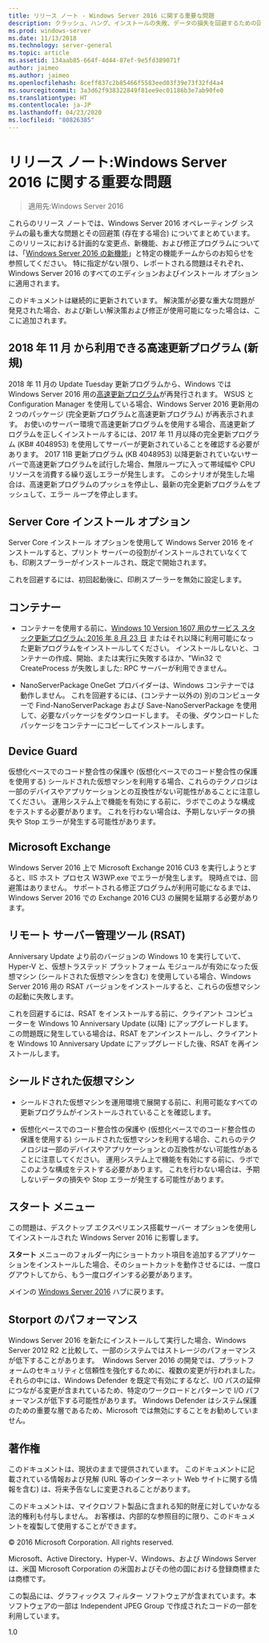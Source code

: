 ```yaml
---
title: リリース ノート - Windows Server 2016 に関する重要な問題
description: クラッシュ、ハング、インストールの失敗、データの損失を回避するための回避策を必要とする重大な問題についてまとめます。クラッシュ、ハング、インストールの失敗、データの損失を回避するための回避策を必要とする重大な問題についてまとめます。
ms.prod: windows-server
ms.date: 11/13/2018
ms.technology: server-general
ms.topic: article
ms.assetid: 134aab85-664f-4d44-87ef-9e5fd389071f
author: jaimeo
ms.author: jaimeo
ms.openlocfilehash: 8ceff837c2b85466f5583eed03f39e73f32fd4a4
ms.sourcegitcommit: 3a3d62f938322849f81ee9ec01186b3e7ab90fe0
ms.translationtype: HT
ms.contentlocale: ja-JP
ms.lasthandoff: 04/23/2020
ms.locfileid: "80826385"
---
```

# <a name="release-notes-important-issues-in-windows-server-2016"></a>リリース ノート:Windows Server 2016 に関する重要な問題

>適用先:Windows Server 2016

これらのリリース ノートでは、Windows Server 2016 オペレーティング システムの最も重大な問題とその回避策 (存在する場合) についてまとめています。 このリリースにおける計画的な変更点、新機能、および修正プログラムについては、「[Windows Server 2016 の新機能](whats-new-in-windows-server-2016.md)」と特定の機能チームからのお知らせを参照してください。 特に指定がない限り、レポートされる問題はそれぞれ、Windows Server 2016 のすべてのエディションおよびインストール オプションに適用されます。

このドキュメントは継続的に更新されています。 解決策が必要な重大な問題が発見された場合、および新しい解決策および修正が使用可能になった場合は、ここに追加されます。

## <a name="express-updates-available-starting-in-november-2018-new"></a>2018 年 11 月 から利用できる高速更新プログラム (新規)

2018 年 11 月の Update Tuesday 更新プログラムから、Windows では Windows Server 2016 用の[高速更新プログラム](express-updates.md)が再発行されます。 WSUS と Configuration Manager を使用している場合、Windows Server 2016 更新用の 2 つのパッケージ (完全更新プログラムと高速更新プログラム) が再表示されます。 お使いのサーバー環境で高速更新プログラムを使用する場合、高速更新プログラムを正しくインストールするには、2017 年 11 月以降の完全更新プログラム (KB# 4048953) を使用してサーバーが更新されていることを確認する必要があります。 2017 11B 更新プログラム (KB 4048953) 以降更新されていないサーバーで高速更新プログラムを試行した場合、無限ループに入って帯域幅や CPU リソースを消費する繰り返しエラーが発生します。 このシナリオが発生した場合は、高速更新プログラムのプッシュを停止し、最新の完全更新プログラムをプッシュして、エラー ループを停止します。

## <a name="server-core-installation-option"></a>Server Core インストール オプション

[comment]: # (ID:370; 提出者: Amason; 状態: サインオフ)

Server Core インストール オプションを使用して Windows Server 2016 をインストールすると、プリント サーバーの役割がインストールされていなくても、印刷スプーラーがインストールされ、既定で開始されます。

これを回避するには、初回起動後に、印刷スプーラーを無効に設定します。

## <a name="containers"></a>コンテナー

[comment]: # (ID:371; 提出者: taylorb; 状態:サインオフ)
- コンテナーを使用する前に、[Windows 10 Version 1607 用のサービス スタック更新プログラム: 2016 年 8 月 23 日](https://support.microsoft.com/kb/3176936) またはそれ以降に利用可能になった更新プログラムをインストールしてください。 インストールしないと、コンテナーの作成、開始、または実行に失敗するほか、"Win32 で CreateProcess が失敗しました: RPC サーバーが利用できません。

[comment]: # (ID:373; 提出者: plang; 状態: サインオフ)
- NanoServerPackage OneGet プロバイダーは、Windows コンテナーでは動作しません。 これを回避するには、(コンテナー以外の) 別のコンピューターで Find-NanoServerPackage および Save-NanoServerPackage を使用して、必要なパッケージをダウンロードします。 その後、ダウンロードしたパッケージをコンテナーにコピーしてインストールします。

## <a name="device-guard"></a>Device Guard

[comment]: # (ID:369; 提出者: nirb; 状態: サインオフ)
仮想化ベースでのコード整合性の保護や (仮想化ベースでのコード整合性の保護を使用する) シールドされた仮想マシンを利用する場合、これらのテクノロジは一部のデバイスやアプリケーションとの互換性がない可能性があることに注意してください。 運用システム上で機能を有効にする前に、ラボでこのような構成をテストする必要があります。 これを行わない場合は、予期しないデータの損失や Stop エラーが発生する可能性があります。

## <a name="microsoft-exchange"></a>Microsoft Exchange

[comment]: # (ID:375; 提出者: wgries; 状態: サインオフ)
Windows Server 2016 上で Microsoft Exchange 2016 CU3 を実行しようとすると、IIS ホスト プロセス W3WP.exe でエラーが発生します。 現時点では、回避策はありません。 サポートされる修正プログラムが利用可能になるまでは、Windows Server 2016 での Exchange 2016 CU3 の展開を延期する必要があります。

## <a name="remote-server-administration-tools-rsat"></a>リモート サーバー管理ツール (RSAT)

[comment]: # (ID:374; 提出者: ryanpu; 状態: サインオフ)
Anniversary Update より前のバージョンの Windows 10 を実行していて、Hyper-V と、仮想トラステッド プラットフォーム モジュールが有効になった仮想マシン (シールドされた仮想マシンを含む) を使用している場合、Windows Server 2016 用の RSAT バージョンをインストールすると、これらの仮想マシンの起動に失敗します。

これを回避するには、RSAT をインストールする前に、クライアント コンピューターを Windows 10 Anniversary Update (以降) にアップグレードします。 この問題既に発生している場合は、RSAT をアンインストールし、クライアントを Windows 10 Anniversary Update にアップグレードした後、RSAT を再インストールします。

## <a name="shielded-virtual-machines"></a>シールドされた仮想マシン

[comment]: # (ID:369; 提出者: nirb; 状態: サインオフ)  
- シールドされた仮想マシンを運用環境で展開する前に、利用可能なすべての更新プログラムがインストールされていることを確認します。

- 仮想化ベースでのコード整合性の保護や (仮想化ベースでのコード整合性の保護を使用する) シールドされた仮想マシンを利用する場合、これらのテクノロジは一部のデバイスやアプリケーションとの互換性がない可能性があることに注意してください。 運用システム上で機能を有効にする前に、ラボでこのような構成をテストする必要があります。 これを行わない場合は、予期しないデータの損失や Stop エラーが発生する可能性があります。

## <a name="start-menu"></a>スタート メニュー

[comment]: # (ID:372; 提出者: samli; 状態: サインオフ)
この問題は、デスクトップ エクスペリエンス搭載サーバー オプションを使用してインストールされた Windows Server 2016 に影響します。

**スタート** メニューのフォルダー内にショートカット項目を追加するアプリケーションをインストールした場合、そのショートカットを動作させるには、一度ログアウトしてから、もう一度ログインする必要があります。

メインの [Windows Server 2016](Windows-Server-2016.md) ハブに戻ります。

## <a name="storport-performance"></a>Storport のパフォーマンス

Windows Server 2016 を新たにインストールして実行した場合、Windows Server 2012 R2 と比較して、一部のシステムではストレージのパフォーマンスが低下することがあります。  Windows Server 2016 の開発では、プラットフォームのセキュリティと信頼性を強化するために、複数の変更が行われました。 それらの中には、Windows Defender を既定で有効にするなど、I/O パスの延伸につながる変更が含まれているため、特定のワークロードとパターンで I/O パフォーマンスが低下する可能性があります。 Windows Defender はシステム保護のための重要な層であるため、Microsoft では無効にすることをお勧めしていません。  

## <a name="copyright"></a>著作権

このドキュメントは、現状のままで提供されています。 このドキュメントに記載されている情報および見解 (URL 等のインターネット Web サイトに関する情報を含む) は、将来予告なしに変更されることがあります。  

このドキュメントは、マイクロソフト製品に含まれる知的財産に対していかなる法的権利も付与しません。 お客様は、内部的な参照目的に限り、このドキュメントを複製して使用することができます。  

&copy; 2016 Microsoft Corporation. All rights reserved.  

Microsoft、Active Directory、Hyper-V、Windows、および Windows Server は、米国 Microsoft Corporation の米国およびその他の国における登録商標または商標です。  

この製品には、グラフィックス フィルター ソフトウェアが含まれています。本ソフトウェアの一部は Independent JPEG Group で作成されたコードの一部を利用しています。  

1.0
